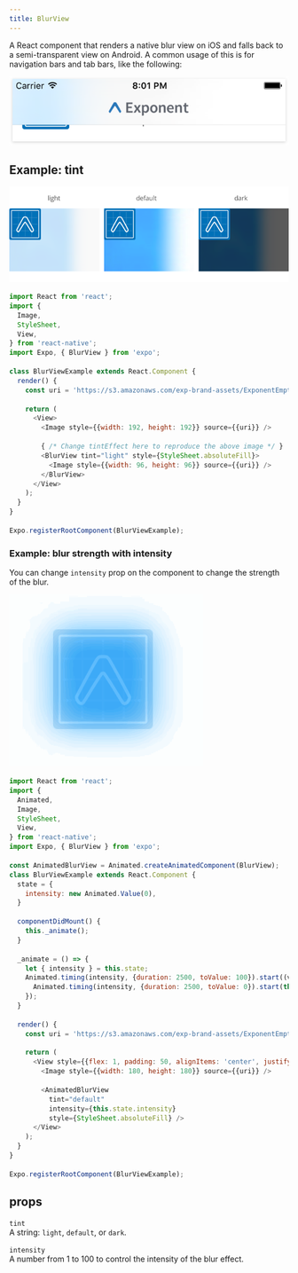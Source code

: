 ```yaml
---
title: BlurView
---
```


A React component that renders a native blur view on iOS and falls back to a semi-transparent view on Android. A common usage of this is for navigation bars and tab bars, like the following:

![](./nav-bar-blur.png)

## Example: tint

![](./tint-effect-example.png)

```javascript
import React from 'react';
import {
  Image,
  StyleSheet,
  View,
} from 'react-native';
import Expo, { BlurView } from 'expo';

class BlurViewExample extends React.Component {
  render() {
    const uri = 'https://s3.amazonaws.com/exp-brand-assets/ExponentEmptyManifest_192.png';

    return (
      <View>
        <Image style={{width: 192, height: 192}} source={{uri}} />

        { /* Change tintEffect here to reproduce the above image */ }
        <BlurView tint="light" style={StyleSheet.absoluteFill}>
          <Image style={{width: 96, height: 96}} source={{uri}} />
        </BlurView>
      </View>
    );
  }
}

Expo.registerRootComponent(BlurViewExample);
```

### Example: blur strength with intensity

You can change `intensity` prop on the component to change the strength of the blur.

![](./blur-opacity-example.gif)

```javascript
import React from 'react';
import {
  Animated,
  Image,
  StyleSheet,
  View,
} from 'react-native';
import Expo, { BlurView } from 'expo';

const AnimatedBlurView = Animated.createAnimatedComponent(BlurView);
class BlurViewExample extends React.Component {
  state = {
    intensity: new Animated.Value(0),
  }

  componentDidMount() {
    this._animate();
  }

  _animate = () => {
    let { intensity } = this.state;
    Animated.timing(intensity, {duration: 2500, toValue: 100}).start((value) => {
      Animated.timing(intensity, {duration: 2500, toValue: 0}).start(this._animate);
    });
  }

  render() {
    const uri = 'https://s3.amazonaws.com/exp-brand-assets/ExponentEmptyManifest_192.png';

    return (
      <View style={{flex: 1, padding: 50, alignItems: 'center', justifyContent: 'center'}}>
        <Image style={{width: 180, height: 180}} source={{uri}} />

        <AnimatedBlurView
          tint="default"
          intensity={this.state.intensity}
          style={StyleSheet.absoluteFill} />
      </View>
    );
  }
}

Expo.registerRootComponent(BlurViewExample);
```

## props

 `tint`  
A string: `light`, `default`, or `dark`.

 `intensity`  
A number from 1 to 100 to control the intensity of the blur effect.
